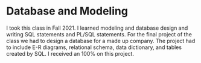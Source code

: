 # Database and Modeling 

I took this class in Fall 2021. I learned modeling and database design and writing SQL statements and PL/SQL statements. For the final project of the class we had to design a database for a made up company. The project had to include E-R diagrams, relational schema, data dictionary, and tables created by SQL. I received an 100% on this project.
